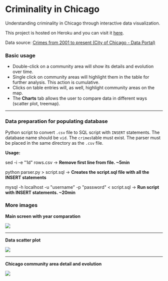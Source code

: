 # Criminality in Chicago
Understanding criminality in Chicago through interactive data visualization.

This project is hosted on Heroku and you can visit it <a href="https://rocky-cliffs-5877.herokuapp.com">here</a>.

Data source: <a href="https://data.cityofchicago.org/Public-Safety/Crimes-2001-to-present/ijzp-q8t2">Crimes from 2001 to present (City of Chicago - Data Portal)</a>

### Basic usage
* Double-click on a community area will show its details and evolution over time.
* Single click on community areas will highlight them in the table for further analysis. This action is cumulative.
* Clicks on table entries will, as well, highlight community areas on the map.
* The **Charts** tab allows the user to compare data in different ways (scatter plot, treemap).

<hr>

### Data preparation for populating database

Python script to convert `.csv` file to SQL script with `INSERT` statements.
The database name should be `vid`.
The `crimes`table must exist.
The parser must be placed in the same directory as the `.csv` file.

**Usage:**

sed -i -e "1d" rows.csv -> **Remove first line from file. ~5min**

python parser.py > script.sql -> **Creates the script.sql file with all the INSERT statements**

mysql -h localhost -u "username" -p "password" < script.sql -> **Run script with INSERT statements. ~20min**

### More images

**Main screen with year comparation**

<img src="https://dl.dropboxusercontent.com/u/2937374/GitHub%20Images/idv/2.png"/>
<hr>

**Data scatter plot**

<img src="https://dl.dropboxusercontent.com/u/2937374/GitHub%20Images/idv/4.png"/>
<hr>

**Chicago community area detail and evolution**

<img src="https://dl.dropboxusercontent.com/u/2937374/GitHub%20Images/idv/6.png"/>
